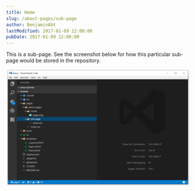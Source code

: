 ```yaml
---
title: Home
slug: /about-pages/sub-page
author: BenjaminAbt
lastModified: 2017-01-09 12:00:00
pubDate: 2017-01-09 12:00:00
---
```


This is a sub-page. See the screenshot below for how this particular sub-page would be stored in the repository. 

![Sub-page](media/sub-pages.png)